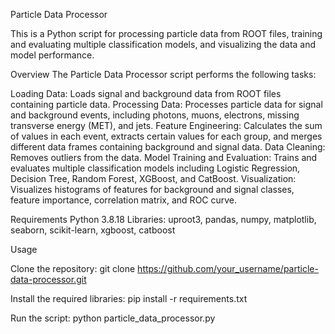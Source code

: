 Particle Data Processor

This is a Python script for processing particle data from ROOT files, training and evaluating multiple classification models, and visualizing the data and model performance.

Overview
The Particle Data Processor script performs the following tasks:

Loading Data: Loads signal and background data from ROOT files containing particle data.
Processing Data: Processes particle data for signal and background events, including photons, muons, electrons, missing transverse energy (MET), and jets.
Feature Engineering: Calculates the sum of values in each event, extracts certain values for each group, and merges different data frames containing background and signal data.
Data Cleaning: Removes outliers from the data.
Model Training and Evaluation: Trains and evaluates multiple classification models including Logistic Regression, Decision Tree, Random Forest, XGBoost, and CatBoost.
Visualization: Visualizes histograms of features for background and signal classes, feature importance, correlation matrix, and ROC curve.

Requirements
Python 3.8.18
Libraries: uproot3, pandas, numpy, matplotlib, seaborn, scikit-learn, xgboost, catboost

Usage

Clone the repository:
git clone https://github.com/your_username/particle-data-processor.git

Install the required libraries:
pip install -r requirements.txt

Run the script:
python particle_data_processor.py
